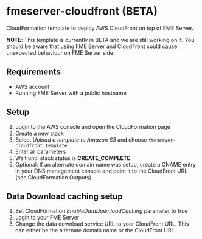 # fmeserver-cloudfront (BETA)

CloudFormation template to deploy AWS CloudFront on top of FME Server.

**NOTE**: This template is currently in BETA and we are still working on it. You should be aware that using FME Server
and CloudFront could cause unexpected behaviour on FME Server side.

## Requirements
* AWS account
* Running FME Server with a public hostname

## Setup
1. Login to the AWS console and open the CloudFormation page
2. Create a new stack
3. Select _Upload a template to Amazon S3_ and choose `fmeserver-cloudfront.template`
4. Enter all parameters
5. Wait until stack status is **CREATE_COMPLETE**
6. Optional: If an alternate domain name was setup, create a CNAME entry in your DNS management console and point it to
the CloudFront URL (see CloudFormation Outputs)

## Data Download caching setup
1. Set CloudFormation _EnableDataDownloadCaching_ parameter to true
2. Login to your FME Server
3. Change the data download service URL to your CloudFront URL. This can either be the alternate domain name or
the CloudFront URL.